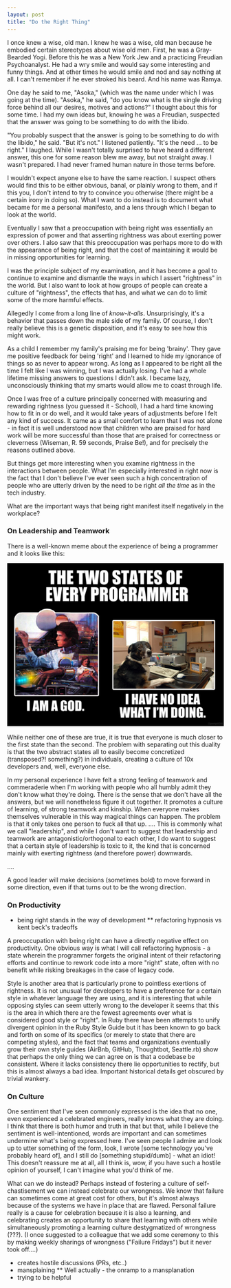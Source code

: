 ```yaml
---
layout: post
title: "Do the Right Thing"
---
```


I once knew a wise, old man. I knew he was a wise, old man because he
embodied certain stereotypes about wise old men. First, he was a
Gray-Bearded Yogi. Before this he was a New York Jew and a practicing
Freudian Psychoanalyst. He had a wry smile and would say some
interesting and funny things. And at other times he would smile and
nod and say nothing at all. I can't remember if he ever stroked his
beard. And his name was Ramya.

One day he said to me, "Asoka," (which was the name under which I was
going at the time). "Asoka," he said, "do you know what is the single
driving force behind all our desires, motives and actions?" I thought
about this for some time. I had my own ideas but, knowing he was a
Freudian, suspected that the answer was going to be something to do with
the libido.

"You probably suspect that the answer is going to be something to do
with the libido," he said. "But it's not." I listened patiently. "It's
the need … to be right." I laughed. While I wasn't totally surprised
to have heard a different answer, this one for some reason blew me
away, but not straight away. I wasn't prepared. I had never framed
human nature in those terms before.

I wouldn't expect anyone else to have the same reaction. I suspect
others would find this to be either obvious, banal, or plainly
wrong to them, and if this you, I don't intend to try to convince you
otherwise (there might be a certain irony in doing so). What I want to
do instead is to document what became for me a personal manifesto, and
a lens through which I began to look at the world.

Eventually I saw that a preoccupation with being right was essentially
an expression of power and that asserting rightness was about exerting
power over others. I also saw that this preoccupation was perhaps more
to do with the appearance of being right, and that the cost of
maintaining it would be in missing opportunities for learning.

I was the principle subject of my examination, and it has become a
goal to continue to examine and dismantle the ways in which I assert
"rightness" in the world. But I also want to look at how groups of
people can create a culture of "rightness", the effects that has, and
what we can do to limit some of the more harmful effects.

Allegedly I come from a long line of *know-it-alls*. Unsurprisingly,
it's a behavior that passes down the male side of my family. Of
course, I don't really believe this is a genetic disposition, and it's
easy to see how this might work.

As a child I remember my family's praising me for being 'brainy'. They
gave me positive feedback for being 'right' and I learned to hide my
ignorance of things so as never to appear wrong. As long as I appeared
to be right all the time I felt like I was winning, but I was actually
losing. I've had a whole lifetime missing answers to questions I
didn't ask. I became lazy, unconsciously thinking that my smarts would
allow me to coast through life.

Once I was free of a culture principally concerned with measuring and
rewarding rightness (you guessed it - School), I had a hard time
knowing how to fit in or do well, and it would take years of
adjustments before I felt any kind of success. It came as a small
comfort to learn that I was not alone - in fact it is well understood
now that children who are praised for hard work will be more
successful than those that are praised for correctness or cleverness
(Wiseman, R. 59 seconds, Praise Be!), and for precisely the reasons
outlined above.

But things get more interesting when you examine rightness in the
interactions between people. What I'm especially interested in right now is
the fact that I don't believe I've ever seen such a high concentration
of people who are utterly driven by the need to be right _all the
time_ as in the tech industry.

What are the important ways that being right manifest itself
negatively in the workplace?





### On Leadership and Teamwork

There is a well-known meme about the experience of being a programmer
and it looks like this:

<img src="/assets/two-states.png" class="img-responsive" alt="The two states of every programmer">

While neither one of these are true, it is true that everyone is much
closer to the first state than the second. The problem with separating
out this duality is that the two abstract states all to easily become
concretized (transposed?! something?) in individuals, creating a
culture of 10x developers and, well, everyone else.

In my personal experience I have felt a strong feeling of teamwork and
commeraderie when I'm working with people who all humbly admit they
don't know what they're doing. There is the sense that we don't have
all the answers, but we will nonetheless figure it out together. It
promotes a culture of learning, of strong teamwork and kinship. When
everyone makes themselves vulnerable in this way magical things can
happen. The problem is that it only takes one person to fuck all that
up. .... This is commonly what we call "leadership", and while I don't
want to suggest that leadership and teamwork are
antagonistic/orthogonal to each other, I do want to suggest that a
certain style of leadership is toxic to it, the kind that is concerned
mainly with exerting rightness (and therefore power) downwards.

....

A good leader will make decisions (sometimes bold) to move forward
in some direction, even if that turns out to be the wrong direction.

### On Productivity

* being right stands in the way of development
** refactoring hypnosis vs kent beck's tradeoffs

A preoccupation with being right can have a directly negative effect
on productivity. One obvious way is what I will call refactoring
hypnosis - a state wherein the programmer forgets the original intent
of their refactoring efforts and continue to rework code into a more
"right" state, often with no benefit while risking breakages in the
case of legacy code.

Style is another area that is particularly prone to pointless
exertions of rightness. It is not unusual for developers to have a
preference for a certain style in whatever language they are using,
and it is interesting that while opposing styles can seem utterly
wrong to the developer it seems that this is the area in which there
are the fewest agreements over what is considered good style or
"right". In Ruby there have been attempts to unify divergent opinion
in the Ruby Style Guide but it has been known to go back and forth on
some of its specifics (or merely to state that there are competing
styles), and the fact that teams and organizations eventually grow
their own style guides (AirBnb, GitHub, Thoughtbot, Seattle.rb) show
that perhaps the only thing we can agree on is that a codebase be
consistent. Where it lacks consistency there lie opportunities to
rectify, but this is almost always a bad idea. Important historical
details get obscured by trivial wankery.

### On Culture

One sentiment that I've seen commonly expressed is the idea that no
one, even experienced a celebrated engineers, really knows what they
are doing. I think that there is both humor and truth in that but
that, while I believe the sentiment is well-intentioned, words are
important and can sometimes undermine what's being expressed
here. I've seen people I admire and look up to utter something of the
form, look, I wrote [some technology you've probably heard of], and I
still do [something stupid/dumb] - what an idiot! This doesn't
reassure me at all, all I think is, wow, if you have such a hostile
opinion of yourself, I can't imagine what you'd think of me.

What can we do instead? Perhaps instead of fostering a culture of
self-chastisement we can instead celebrate our wrongness. We know that
failure can sometimes come at great cost for others, but it's almost
always because of the systems we have in place that are
flawed. Personal failure really is a cause for celebration because it
is also a learning, and celebrating creates an opportunity to share
that learning with others while simultaneously promoting a learning
culture destygmatized of wrongness (???). (I once suggested to a
colleague that we add some ceremony to this by making weekly sharings
of wrongness ("Failure Fridays") but it never took off....)

* creates hostile discussions (PRs, etc..)
* mansplaining
** Well actually - the onramp to a mansplanation
* trying to be helpful
